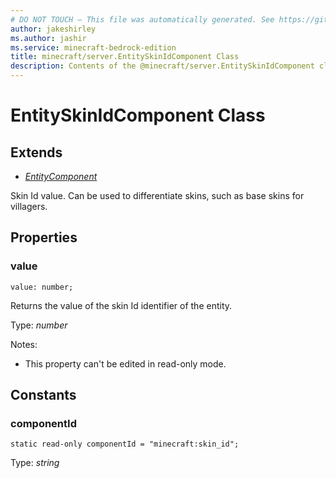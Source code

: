```yaml
---
# DO NOT TOUCH — This file was automatically generated. See https://github.com/mojang/minecraftapidocsgenerator to modify descriptions, examples, etc.
author: jakeshirley
ms.author: jashir
ms.service: minecraft-bedrock-edition
title: minecraft/server.EntitySkinIdComponent Class
description: Contents of the @minecraft/server.EntitySkinIdComponent class.
---
```

# EntitySkinIdComponent Class

## Extends
- [*EntityComponent*](EntityComponent.md)

Skin Id value. Can be used to differentiate skins, such as base skins for villagers.

## Properties

### **value**
`value: number;`

Returns the value of the skin Id identifier of the entity.

Type: *number*

Notes:
  - This property can't be edited in read-only mode.

## Constants

### **componentId**
`static read-only componentId = "minecraft:skin_id";`

Type: *string*
